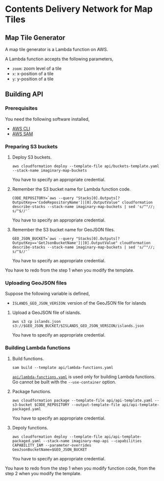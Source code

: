 # Contents Delivery Network for Map Tiles

## Map Tile Generator

A map tile generator is a Lambda function on AWS.

A Lambda function accepts the following parameters,
- `zoom`: zoom level of a tile
- `x`: x-position of a tile
- `y`: y-position of a tile 

## Building API

### Prerequisites

You need the following software installed,
- [AWS CLI](https://aws.amazon.com/cli/?nc1=h_ls)
- [AWS SAM](https://docs.aws.amazon.com/serverless-application-model/latest/developerguide/what-is-sam.html)

### Preparing S3 buckets

1. Deploy S3 buckets.

    ```
    aws cloudformation deploy --template-file api/buckets-template.yaml --stack-name imaginary-map-buckets
    ```

   You have to specify an appropriate credential.

2. Remember the S3 bucket name for Lambda function code.

    ```
    CODE_REPOSITORY=`aws --query "Stacks[0].Outputs[?OutputKey=='CodeRepositoryName']|[0].OutputValue" cloudformation describe-stacks --stack-name imaginary-map-buckets | sed 's/^"//; s/"$//'`
    ```

   You have to specify an appropriate credential.

3. Remember the S3 bucket name for GeoJSON files.

    ```
    GEO_JSON_BUCKET=`aws --query "Stacks[0].Outputs[?OutputKey=='GetJsonBucketName']|[0].OutputValue" cloudformation describe-stacks --stack-name imaginary-map-buckets | sed 's/^"//; s/"$//'`
    ```

   You have to specify an appropriate credential.

You have to redo from the step 1 when you modify the template.

### Uploading GeoJSON files

Suppose the following variable is defined,
- `ISLANDS_GEO_JSON_VERSION`: version of the GeoJSON file for islands

1. Upload a GeoJSON file of islands.

    ```
    aws s3 cp islands.json s3://$GEO_JSON_BUCKET/$ISLANDS_GEO_JSON_VERSION/islands.json
    ```

   You have to specify an appropriate credential.

### Building Lambda functions

1. Build functions.

    ```
    sam build --template api/lambda-functions.yaml
    ```

   [`api/lambda-functions.yaml`](api/lambda-functions.yaml) is used only for building Lambda functions.
   Go cannot be built with the `--use-container` option.

2. Package functions.

    ```
    aws cloudformation package --template-file api/api-template.yaml --s3-bucket $CODE_REPOSITORY --output-template-file api/api-template-packaged.yaml
    ```

   You have to specify an appropriate credential.

3. Depoly functions.

    ```
    aws cloudformation deploy --template-file api/api-template-packaged.yaml --stack-name imaginary-map-api --capabilities CAPABILITY_IAM --parameter-overrides GeoJsonBucketName=$GEO_JSON_BUCKET
    ```

   You have to specify an appropriate credential.

You have to redo from the step 1 when you modify function code, from the step 2 when you modify the template.